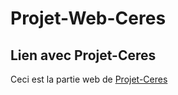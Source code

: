 # Projet-Web-Ceres

## Lien avec Projet-Ceres

Ceci est la partie web de [Projet-Ceres](https://github.com/VincentNOURY/Projet-Ceres)
